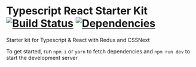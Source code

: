 # Typescript React Starter Kit [![Build Status](https://travis-ci.org/eivhyl/typescript-react-scripts.svg?branch=master)](https://travis-ci.org/eivhyl/typescript-react-scripts) [![Dependencies](https://david-dm.org/eivhyl/typescript-react-scripts.svg)](https://david-dm.org/eivhyl/typescript-react-scripts) 

Starter kit for Typescript & React with Redux and CSSNext

To get started, run `npm i` or `yarn` to fetch dependencies and `npm run dev` to start the development server 
